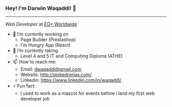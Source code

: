 ### Hey! I'm Darwin Waqaddi! 👋
---
*Web Developer* at [EG+ Worldwide](https://www.egplusww.com/en/)

- 🔭 I’m currently working on
  - Page Builder (Prestashop)
  - I'm Hungry App (React)
- 🌱 I’m currently taking
  - Level 4 and 5 IT and Computing Diploma (ATHE)
- 📫 How to reach me:
  - Email: dwaqaddi@gmail.com
  - Website: http://stokedninjas.com/
  - Linkedin: https://www.linkedin.com/in/waqaddi/
- ⚡ Fun fact:
  - I used to work as a mascot for events before i land my first web developer job

